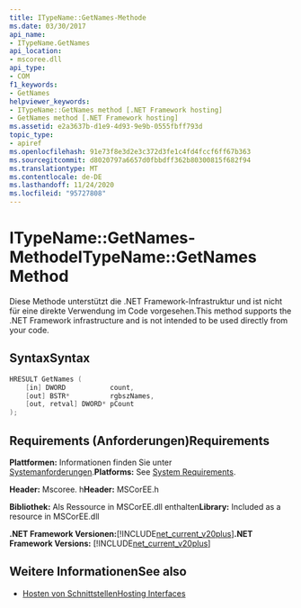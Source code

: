 ```yaml
---
title: ITypeName::GetNames-Methode
ms.date: 03/30/2017
api_name:
- ITypeName.GetNames
api_location:
- mscoree.dll
api_type:
- COM
f1_keywords:
- GetNames
helpviewer_keywords:
- ITypeName::GetNames method [.NET Framework hosting]
- GetNames method [.NET Framework hosting]
ms.assetid: e2a3637b-d1e9-4d93-9e9b-0555fbff793d
topic_type:
- apiref
ms.openlocfilehash: 91e73f8e3d2e3c372d3fe1c4fd4fccf6ff67b363
ms.sourcegitcommit: d8020797a6657d0fbbdff362b80300815f682f94
ms.translationtype: MT
ms.contentlocale: de-DE
ms.lasthandoff: 11/24/2020
ms.locfileid: "95727808"
---
```

# <a name="itypenamegetnames-method"></a><span data-ttu-id="21706-102">ITypeName::GetNames-Methode</span><span class="sxs-lookup"><span data-stu-id="21706-102">ITypeName::GetNames Method</span></span>

<span data-ttu-id="21706-103">Diese Methode unterstützt die .NET Framework-Infrastruktur und ist nicht für eine direkte Verwendung im Code vorgesehen.</span><span class="sxs-lookup"><span data-stu-id="21706-103">This method supports the .NET Framework infrastructure and is not intended to be used directly from your code.</span></span>  
  
## <a name="syntax"></a><span data-ttu-id="21706-104">Syntax</span><span class="sxs-lookup"><span data-stu-id="21706-104">Syntax</span></span>  
  
```cpp  
HRESULT GetNames (  
    [in] DWORD           count,  
    [out] BSTR*          rgbszNames,  
    [out, retval] DWORD* pCount  
);  
```  
  
## <a name="requirements"></a><span data-ttu-id="21706-105">Requirements (Anforderungen)</span><span class="sxs-lookup"><span data-stu-id="21706-105">Requirements</span></span>  

 <span data-ttu-id="21706-106">**Plattformen:** Informationen finden Sie unter [Systemanforderungen](../../get-started/system-requirements.md).</span><span class="sxs-lookup"><span data-stu-id="21706-106">**Platforms:** See [System Requirements](../../get-started/system-requirements.md).</span></span>  
  
 <span data-ttu-id="21706-107">**Header:** Mscoree. h</span><span class="sxs-lookup"><span data-stu-id="21706-107">**Header:** MSCorEE.h</span></span>  
  
 <span data-ttu-id="21706-108">**Bibliothek:** Als Ressource in MSCorEE.dll enthalten</span><span class="sxs-lookup"><span data-stu-id="21706-108">**Library:** Included as a resource in MSCorEE.dll</span></span>  
  
 <span data-ttu-id="21706-109">**.NET Framework Versionen:**[!INCLUDE[net_current_v20plus](../../../../includes/net-current-v20plus-md.md)]</span><span class="sxs-lookup"><span data-stu-id="21706-109">**.NET Framework Versions:** [!INCLUDE[net_current_v20plus](../../../../includes/net-current-v20plus-md.md)]</span></span>  
  
## <a name="see-also"></a><span data-ttu-id="21706-110">Weitere Informationen</span><span class="sxs-lookup"><span data-stu-id="21706-110">See also</span></span>

- [<span data-ttu-id="21706-111">Hosten von Schnittstellen</span><span class="sxs-lookup"><span data-stu-id="21706-111">Hosting Interfaces</span></span>](hosting-interfaces.md)
